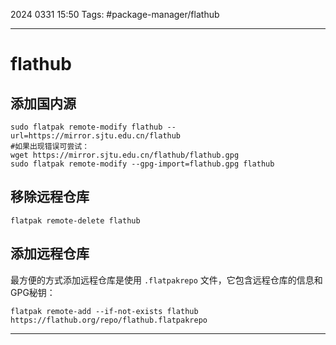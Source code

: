 2024 0331 15:50
Tags: #package-manager/flathub

---

# flathub
## 添加国内源
```shell
sudo flatpak remote-modify flathub --url=https://mirror.sjtu.edu.cn/flathub
#如果出现错误可尝试：
wget https://mirror.sjtu.edu.cn/flathub/flathub.gpg
sudo flatpak remote-modify --gpg-import=flathub.gpg flathub
```
## 移除远程仓库
```shell
flatpak remote-delete flathub
```
## 添加远程仓库
最方便的方式添加远程仓库是使用 `.flatpakrepo` 文件，它包含远程仓库的信息和GPG秘钥：
```shell
flatpak remote-add --if-not-exists flathub https://flathub.org/repo/flathub.flatpakrepo
```



---
